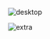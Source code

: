 
![desktop](https://github.com/fatnaelbassraoui/bootsrap-example/assets/101737847/fc4ac43a-9aba-46dd-9c79-c3fbf6dd5a4c)

![extra](https://github.com/fatnaelbassraoui/bootsrap-example/assets/101737847/7be0145d-d6c6-48db-8c53-0a4d772077eb)
